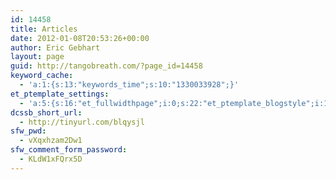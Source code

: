 ```yaml
---
id: 14458
title: Articles
date: 2012-01-08T20:53:26+00:00
author: Eric Gebhart
layout: page
guid: http://tangobreath.com/?page_id=14458
keyword_cache:
  - 'a:1:{s:13:"keywords_time";s:10:"1330033928";}'
et_ptemplate_settings:
  - 'a:5:{s:16:"et_fullwidthpage";i:0;s:22:"et_ptemplate_blogstyle";i:1;s:22:"et_ptemplate_showthumb";i:0;s:21:"et_ptemplate_blogcats";a:1:{i:0;i:217;}s:25:"et_ptemplate_blog_perpage";i:10;}'
dcssb_short_url:
  - http://tinyurl.com/blqysjl
sfw_pwd:
  - vXqxhzam2Dw1
sfw_comment_form_password:
  - KLdW1xFQrx5D
---
```

